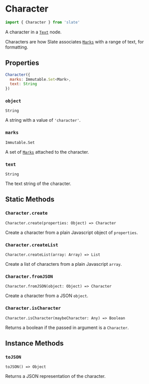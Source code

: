# Character

```javascript
import { Character } from 'slate'
```

A character in a [`Text`](text.md) node.

Characters are how Slate associates [`Marks`](mark.md) with a range of text, for formatting.

## Properties

```javascript
Character({
  marks: Immutable.Set<Mark>,
  text: String
})
```

### `object`

`String`

A string with a value of `'character'`.

### `marks`

`Immutable.Set`

A set of [`Marks`](mark.md) attached to the character.

### `text`

`String`

The text string of the character.

## Static Methods

### `Character.create`

`Character.create(properties: Object) => Character`

Create a character from a plain Javascript object of `properties`.

### `Character.createList`

`Character.createList(array: Array) => List`

Create a list of characters from a plain Javascript `array`.

### `Character.fromJSON`

`Character.fromJSON(object: Object) => Character`

Create a character from a JSON `object`.

### `Character.isCharacter`

`Character.isCharacter(maybeCharacter: Any) => Boolean`

Returns a boolean if the passed in argument is a `Character`.

## Instance Methods

### `toJSON`

`toJSON() => Object`

Returns a JSON representation of the character.

